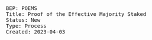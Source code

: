 <pre>
  BEP: POEMS
  Title: Proof of the Effective Majority Staked
  Status: New
  Type: Process
  Created: 2023-04-03
</pre>